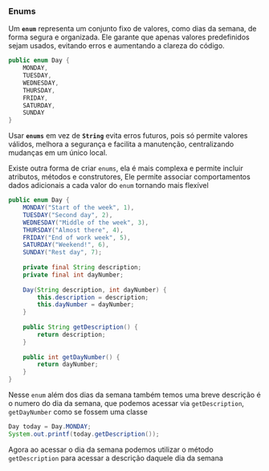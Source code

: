 ### Enums

Um **`enum`** representa um conjunto fixo de valores, como dias da semana, de forma segura e organizada. Ele garante que apenas valores predefinidos sejam usados, evitando erros e aumentando a clareza do código.

```java
public enum Day {  
    MONDAY,  
    TUESDAY,  
    WEDNESDAY,  
    THURSDAY,  
    FRIDAY,  
    SATURDAY,  
    SUNDAY  
}
```

Usar **`enums`** em vez de **`String`** evita erros futuros, pois só permite valores válidos, melhora a segurança e facilita a manutenção, centralizando mudanças em um único local.

Existe outra forma de criar `enums`, ela é mais complexa e permite incluir atributos, métodos e construtores, Ele permite associar comportamentos dados adicionais a cada valor do `enum` tornando mais flexível

```java
public enum Day {  
    MONDAY("Start of the week", 1),  
    TUESDAY("Second day", 2),  
    WEDNESDAY("Middle of the week", 3),  
    THURSDAY("Almost there", 4),  
    FRIDAY("End of work week", 5),  
    SATURDAY("Weekend!", 6),  
    SUNDAY("Rest day", 7);  
  
    private final String description;  
    private final int dayNumber;  
  
    Day(String description, int dayNumber) {  
        this.description = description;  
        this.dayNumber = dayNumber;  
    }  
  
    public String getDescription() {  
        return description;  
    }  
  
    public int getDayNumber() {  
        return dayNumber;  
    }  
}
```

Nesse `enum` além dos dias da semana também temos uma breve descrição é o numero do dia da semana, que podemos acessar via `getDescription`, `getDayNumber` como se fossem uma classe

```java
Day today = Day.MONDAY;  
System.out.printf(today.getDescription());
```

Agora ao acessar o dia da semana podemos utilizar o método `getDescription` para acessar a descrição daquele dia da semana